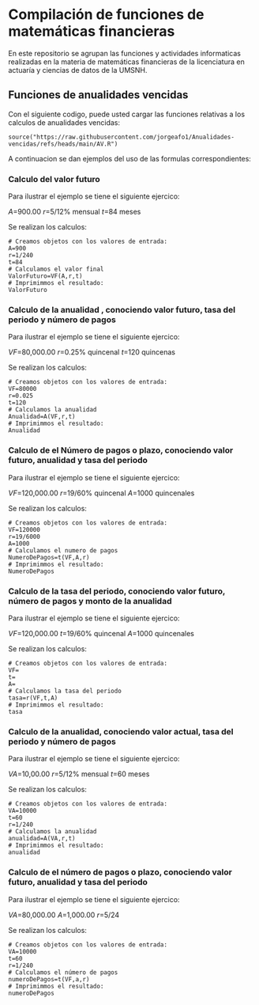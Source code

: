 # Compilación de funciones de matemáticas financieras 

En este repositorio se agrupan las funciones y actividades informaticas realizadas en la materia de matemáticas financieras de la licenciatura en actuaría y ciencias de datos de la UMSNH.

## Funciones de anualidades vencidas 

Con el siguiente codigo, puede usted cargar las funciones relativas a los calculos de anualidades vencidas: 


```{r}
source("https://raw.githubusercontent.com/jorgeafo1/Anualidades-vencidas/refs/heads/main/AV.R")
```

A continuacion se dan ejemplos del uso de las formulas correspondientes:

### Calculo del valor futuro

Para ilustrar el ejemplo se tiene el siguiente ejercico:

$A$=900.00
$r$=5/12% mensual
$t$=84 meses

Se realizan los calculos:

```{r}
# Creamos objetos con los valores de entrada:
A=900
r=1/240
t=84
# Calculamos el valor final
ValorFuturo=VF(A,r,t)
# Imprimimmos el resultado: 
ValorFuturo
```

### Calculo de la anualidad , conociendo valor futuro, tasa del periodo y número de pagos

Para ilustrar el ejemplo se tiene el siguiente ejercico:

$VF$=80,000.00
$r$=0.25% quincenal
$t$=120 quincenas

Se realizan los calculos:

```{r}
# Creamos objetos con los valores de entrada:
VF=80000
r=0.025
t=120
# Calculamos la anualidad
Anualidad=A(VF,r,t)
# Imprimimmos el resultado: 
Anualidad
```

### Calculo de el Número de pagos o plazo, conociendo valor futuro, anualidad y tasa del periodo

Para ilustrar el ejemplo se tiene el siguiente ejercico:

$VF$=120,000.00
$r$=19/60% quincenal
$A$=1000 quincenales

Se realizan los calculos:

```{r}
# Creamos objetos con los valores de entrada:
VF=120000
r=19/6000
A=1000
# Calculamos el numero de pagos
NumeroDePagos=t(VF,A,r)
# Imprimimmos el resultado: 
NumeroDePagos
```

### Calculo de la tasa del periodo, conociendo valor futuro, número de pagos y monto de la anualidad


Para ilustrar el ejemplo se tiene el siguiente ejercico:

$VF$=120,000.00
$t$=19/60% quincenal
$A$=1000 quincenales

Se realizan los calculos:

```{r}
# Creamos objetos con los valores de entrada:
VF=
t=
A=
# Calculamos la tasa del periodo
tasa=r(VF,t,A)
# Imprimimmos el resultado: 
tasa
```

### Calculo de la anualidad, conociendo valor actual, tasa del periodo y número de pagos

Para ilustrar el ejemplo se tiene el siguiente ejercico:

$VA$=10,00.00
$r$=5/12% mensual
$t$=60 meses

Se realizan los calculos:

```{r}
# Creamos objetos con los valores de entrada:
VA=10000
t=60
r=1/240
# Calculamos la anualidad
anualidad=A(VA,r,t)
# Imprimimmos el resultado: 
anualidad
```

### Calculo de el número de pagos o plazo, conociendo valor futuro, anualidad y tasa del periodo

Para ilustrar el ejemplo se tiene el siguiente ejercico:

$VA$=80,000.00
$A$=1,000.00
$r$=5/24

Se realizan los calculos:

```{r}
# Creamos objetos con los valores de entrada:
VA=10000
t=60
r=1/240
# Calculamos el número de pagos
numeroDePagos=t(VF,a,r)
# Imprimimmos el resultado: 
numeroDePagos
```
